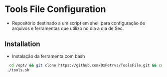 # Tools File Configuration
- Repositório destinado a um script em shell para configuração de arquivos e ferramentas que utilizo no dia a dia de Sec.

## Installation
- Instalação da ferramenta com bash

```bash
  cd /opt/ && git clone https://github.com/0xPetrvs/ToolsFile.git && cd ToolsFile && chmod +x tools.sh
 ./tools.sh
```
    
